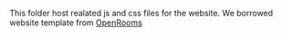 This folder host realated js and css files for the website.
We borrowed website template from [OpenRooms](https://vilab-ucsd.github.io/ucsd-openrooms)
